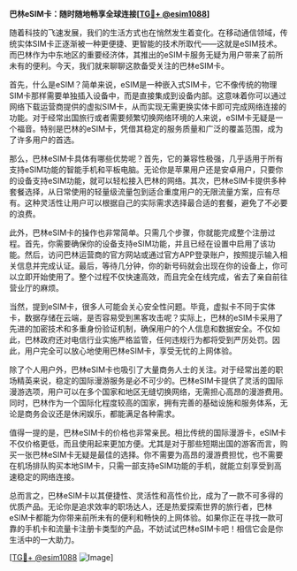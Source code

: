 **巴林eSIM卡：随时随地畅享全球连接[[TG💪+ @esim1088](https://t.me/s/esim1088)]**

随着科技的飞速发展，我们的生活方式也在悄然发生着变化。在移动通信领域，传统实体SIM卡正逐渐被一种更便捷、更智能的技术所取代——这就是eSIM技术。而巴林作为中东地区的重要经济体，其推出的eSIM卡服务无疑为用户带来了前所未有的便利。今天，我们就来聊聊这款备受关注的巴林eSIM卡。

首先，什么是eSIM？简单来说，eSIM是一种嵌入式SIM卡，它不像传统的物理SIM卡那样需要单独插入设备中，而是直接集成到设备内部。这意味着你可以通过网络下载运营商提供的虚拟SIM卡，从而实现无需更换实体卡即可完成网络连接的功能。对于经常出国旅行或者需要频繁切换网络环境的人来说，eSIM卡无疑是一个福音。特别是巴林的eSIM卡，凭借其稳定的服务质量和广泛的覆盖范围，成为了许多用户的首选。

那么，巴林eSIM卡具体有哪些优势呢？首先，它的兼容性极强，几乎适用于所有支持eSIM功能的智能手机和平板电脑。无论你是苹果用户还是安卓用户，只要你的设备支持eSIM功能，就可以轻松接入巴林的网络。其次，巴林eSIM卡提供多种套餐选择，从日常使用的轻量级流量包到适合重度用户的无限流量方案，应有尽有。这种灵活性让用户可以根据自己的实际需求选择最合适的套餐，避免了不必要的浪费。

此外，巴林eSIM卡的操作也非常简单。只需几个步骤，你就能完成整个注册过程。首先，你需要确保你的设备支持eSIM功能，并且已经在设置中启用了该功能。然后，访问巴林运营商的官方网站或通过官方APP登录账户，按照提示输入相关信息并完成认证。最后，等待几分钟，你的新号码就会出现在你的设备上，你可以立即开始使用了。整个过程不仅快速高效，而且完全在线完成，省去了亲自前往营业厅的麻烦。

当然，提到eSIM卡，很多人可能会关心安全性问题。毕竟，虚拟卡不同于实体卡，数据存储在云端，是否容易受到黑客攻击呢？实际上，巴林的eSIM卡采用了先进的加密技术和多重身份验证机制，确保用户的个人信息和数据安全。不仅如此，巴林政府还对电信行业实施严格监管，任何违规行为都将受到严厉处罚。因此，用户完全可以放心地使用巴林eSIM卡，享受无忧的上网体验。

除了个人用户外，巴林eSIM卡也吸引了大量商务人士的关注。对于经常出差的职场精英来说，稳定的国际漫游服务是必不可少的。巴林eSIM卡提供了灵活的国际漫游选项，用户可以在多个国家和地区无缝切换网络，无需担心高昂的漫游费用。同时，巴林作为一个国际化程度较高的国家，拥有完善的基础设施和服务体系，无论是商务会议还是休闲娱乐，都能满足各种需求。

值得一提的是，巴林eSIM卡的价格也非常亲民。相比传统的国际漫游卡，eSIM卡不仅价格更低，而且使用起来更加方便。尤其是对于那些短期出国的游客而言，购买一张巴林eSIM卡无疑是最佳的选择。你不需要为高昂的漫游费担忧，也不需要在机场排队购买本地SIM卡，只需一部支持eSIM功能的手机，就能立刻享受到高速稳定的网络连接。

总而言之，巴林eSIM卡以其便捷性、灵活性和高性价比，成为了一款不可多得的优质产品。无论你是追求效率的职场达人，还是热爱探索世界的旅行者，巴林eSIM卡都能为你带来前所未有的便利和畅快的上网体验。如果你正在寻找一款可靠的手机卡和流量卡注册卡类型的产品，不妨试试巴林eSIM卡吧！相信它会是你生活中的一大助力。

[[TG💪+ @esim1088](https://t.me/s/esim1088) ![Image](https://i.postimg.cc/4NQfJmqS/Snipaste-2025-05-13-00-14-12.png)]